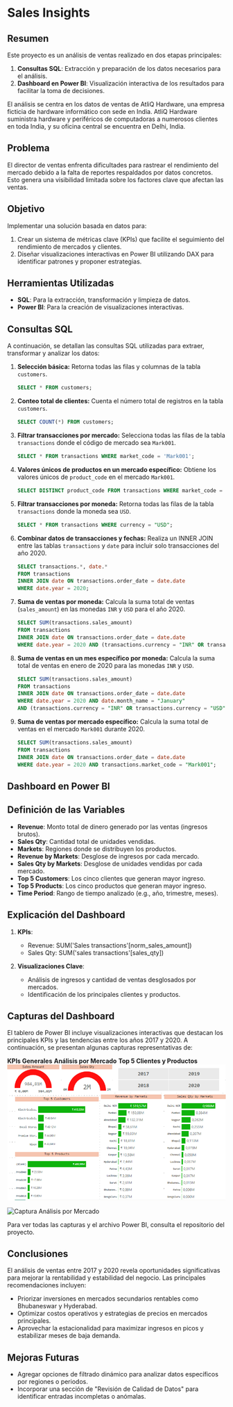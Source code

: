 # Sales Insights

## Resumen
Este proyecto es un análisis de ventas realizado en dos etapas principales:
1. **Consultas SQL**: Extracción y preparación de los datos necesarios para el análisis.
2. **Dashboard en Power BI**: Visualización interactiva de los resultados para facilitar la toma de decisiones.

El análisis se centra en los datos de ventas de AtliQ Hardware, una empresa ficticia de hardware informático con sede en India. AtliQ Hardware suministra hardware y periféricos de computadoras a numerosos clientes en toda India, y su oficina central se encuentra en Delhi, India.

## Problema
El director de ventas enfrenta dificultades para rastrear el rendimiento del mercado debido a la falta de reportes respaldados por datos concretos. Esto genera una visibilidad limitada sobre los factores clave que afectan las ventas.

## Objetivo
Implementar una solución basada en datos para:
1. Crear un sistema de métricas clave (KPIs) que facilite el seguimiento del rendimiento de mercados y clientes.
2. Diseñar visualizaciones interactivas en Power BI utilizando DAX para identificar patrones y proponer estrategias.

## Herramientas Utilizadas
- **SQL**: Para la extracción, transformación y limpieza de datos.
- **Power BI**: Para la creación de visualizaciones interactivas.

## Consultas SQL
A continuación, se detallan las consultas SQL utilizadas para extraer, transformar y analizar los datos:

1. **Selección básica:** Retorna todas las filas y columnas de la tabla `customers`.
   ```sql
   SELECT * FROM customers;
   ```

2. **Conteo total de clientes:** Cuenta el número total de registros en la tabla `customers`.
   ```sql
   SELECT COUNT(*) FROM customers;
   ```

3. **Filtrar transacciones por mercado:** Selecciona todas las filas de la tabla `transactions` donde el código de mercado sea `Mark001`.
   ```sql
   SELECT * FROM transactions WHERE market_code = 'Mark001';
   ```

4. **Valores únicos de productos en un mercado específico:** Obtiene los valores únicos de `product_code` en el mercado `Mark001`.
   ```sql
   SELECT DISTINCT product_code FROM transactions WHERE market_code = 'Mark001';
   ```

5. **Filtrar transacciones por moneda:** Retorna todas las filas de la tabla `transactions` donde la moneda sea `USD`.
   ```sql
   SELECT * FROM transactions WHERE currency = "USD";
   ```

6. **Combinar datos de transacciones y fechas:** Realiza un INNER JOIN entre las tablas `transactions` y `date` para incluir solo transacciones del año 2020.
   ```sql
   SELECT transactions.*, date.*
   FROM transactions
   INNER JOIN date ON transactions.order_date = date.date
   WHERE date.year = 2020;
   ```

7. **Suma de ventas por moneda:** Calcula la suma total de ventas (`sales_amount`) en las monedas `INR` y `USD` para el año 2020.
   ```sql
   SELECT SUM(transactions.sales_amount)
   FROM transactions
   INNER JOIN date ON transactions.order_date = date.date
   WHERE date.year = 2020 AND (transactions.currency = "INR" OR transactions.currency = "USD");
   ```

8. **Suma de ventas en un mes específico por moneda:** Calcula la suma total de ventas en enero de 2020 para las monedas `INR` y `USD`.
   ```sql
   SELECT SUM(transactions.sales_amount)
   FROM transactions
   INNER JOIN date ON transactions.order_date = date.date
   WHERE date.year = 2020 AND date.month_name = "January"
   AND (transactions.currency = "INR" OR transactions.currency = "USD");
   ```

9. **Suma de ventas por mercado específico:** Calcula la suma total de ventas en el mercado `Mark001` durante 2020.
   ```sql
   SELECT SUM(transactions.sales_amount)
   FROM transactions
   INNER JOIN date ON transactions.order_date = date.date
   WHERE date.year = 2020 AND transactions.market_code = "Mark001";
   ```

## Dashboard en Power BI

## Definición de las Variables
- **Revenue**: Monto total de dinero generado por las ventas (ingresos brutos).
- **Sales Qty**: Cantidad total de unidades vendidas.
- **Markets**: Regiones donde se distribuyen los productos.
- **Revenue by Markets**: Desglose de ingresos por cada mercado.
- **Sales Qty by Markets**: Desglose de unidades vendidas por cada mercado.
- **Top 5 Customers**: Los cinco clientes que generan mayor ingreso.
- **Top 5 Products**: Los cinco productos que generan mayor ingreso.
- **Time Period**: Rango de tiempo analizado (e.g., año, trimestre, meses).

## Explicación del Dashboard
1. **KPIs**:
   - Revenue: SUM('Sales transactions'[norm_sales_amount])
   - Sales Qty: SUM('sales transactions'[sales_qty])

2. **Visualizaciones Clave**:
   - Análisis de ingresos y cantidad de ventas desglosados por mercados.
   - Identificación de los principales clientes y productos.

## Capturas del Dashboard
El tablero de Power BI incluye visualizaciones interactivas que destacan los principales KPIs y las tendencias entre los años 2017 y 2020. A continuación, se presentan algunas capturas representativas de:

**KPIs Generales**
**Análisis por Mercado**
**Top 5 Clientes y Productos**
   ![Captura KPIs Generales](https://github.com/sjm-Dev/Sales-Insights/blob/main/Power%20BI%20images/1.png)

   ![Captura Análisis por Mercado](ruta/al/archivo/analisis_mercado.png)

Para ver todas las capturas y el archivo Power BI, consulta el repositorio del proyecto.

## Conclusiones
El análisis de ventas entre 2017 y 2020 revela oportunidades significativas para mejorar la rentabilidad y estabilidad del negocio. Las principales recomendaciones incluyen:
- Priorizar inversiones en mercados secundarios rentables como Bhubaneswar y Hyderabad.
- Optimizar costos operativos y estrategias de precios en mercados principales.
- Aprovechar la estacionalidad para maximizar ingresos en picos y estabilizar meses de baja demanda.

## Mejoras Futuras
- Agregar opciones de filtrado dinámico para analizar datos específicos por regiones o periodos.
- Incorporar una sección de "Revisión de Calidad de Datos" para identificar entradas incompletas o anómalas.
